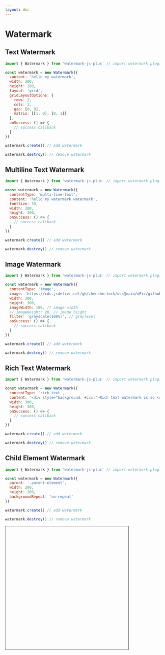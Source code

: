 ```yaml
---
layout: doc
---
```

# Watermark

<script setup lang="ts">
import VPButton from 'vitepress/dist/client/theme-default/components/VPButton.vue';
import { ref, getCurrentInstance, onMounted } from 'vue';
import { Watermark } from '../../src';
import { useData } from 'vitepress';
import dayjs from 'dayjs';

const { isDark } = useData();
const decodeBlindImage = ref('');
const app = getCurrentInstance();

let textWatermark = null;
let multiLineTextWatermark = null;
let imageWatermark = null;
let richTextWatermark = null;
// child element watermark
let childElementWatermark = null

onMounted(() => {
  // text watermark
  textWatermark = new Watermark({
    content: 'hello my text watermark',
    width: 200,
    height: 200,
    layout: 'grid',
		// mutationObserve: false,
    gridLayoutOptions: {
      rows: 2,
      cols: 2,
      gap: [0, 0],
      matrix: [[1, 0], [0, 1]]
    },
    onSuccess: () => {
      app.appContext.config.globalProperties.$message({
        appendTo: '#app',
        message: 'The text watermark added successfully!',
        type: 'success'
      });
    }
  });  
  // multiline text watermark
  multiLineTextWatermark = new Watermark({
    contentType: 'multi-line-text',
    content: 'hello my multi text watermark',
    fontSize: '30px',
    width: 200,
    height: 200,
    onSuccess: () => {
      app.appContext.config.globalProperties.$message({
        appendTo: '#app',
        message: 'The multi text watermark added successfully!',
        type: 'success'
      });
    }
  });
  // image watermark
  imageWatermark = new Watermark({
    contentType: 'image',
    image: 'https://cdn.jsdelivr.net/gh/zhensherlock/oss@main/uPic/github-mkWBiK.png',
    imageWidth: 200,
    // imageHeight: 20,
    width: 300,
    height: 300,
    filter: 'grayscale(100%)',
    onSuccess: () => {
      app.appContext.config.globalProperties.$message({
        appendTo: '#app',
        message: 'The image watermark added successfully!',
        type: 'success'
      });
    }
  });
  // rich text watermark
  richTextWatermark = new Watermark({
    contentType: 'rich-text',
    content: '<div style="background: #ccc;">The watermark is so <span style="color: #f00">nice</span>.</div>',
    width: 300,
    height: 300,
    onSuccess: () => {
      app.appContext.config.globalProperties.$message({
        appendTo: '#app',
        message: 'The rich text watermark added successfully！',
        type: 'success'
      });
    }
  });
  childElementWatermark = new Watermark({
    parent: '.parent-element',
    width: 400,
    height: 400,
    backgroundRepeat: 'no-repeat',
    // parent: '.parent-element',
    // // textRowMaxWidth: 200,
    // // contentType: 'multi-line-text',
    // content: 'hello my watermark1 watermark2 watermark3 watermark4 watermark5 watermark6 watermark7 watermark8 watermark9 watermark10 watermark11 watermark12 watermark13 watermark14',
    // fontSize: '20px',
    // // contentType: 'image',
    // // image: 'https://cdn.jsdelivr.net/gh/zhensherlock/oss@main/uPic/github-mkWBiK.png',
    // // imageWidth: 100,
    // // contentType: 'rich-text',
    // // content: '<div style="background: #ccc;">Rich text watermark is so <span style="color: #f00">nice</span></div>',
    // lineHeight: 100,
    // backgroundRepeat: 'no-repeat',
    // translatePlacement: 'bottom',
    // // translateX: 100,
    // // translateY: 100,
    // rotate: 0,
    // // textType: 'stroke',
    // // shadowStyle: {
    // //   shadowBlur: 20,
    // //   shadowColor: 'black'
    // // },
    // // extraDrawFunc: (ctx) => {
    // //   ctx.lineWidth = 5
		// //   ctx.strokeRect(0,0,150,100)
    // // },
    // advancedStyle: {
    //   // type: 'linear',
    //   // type: 'radial',
    //   // type: 'conic',
    //   // colorStops: [
    //   //   { offset: 0, color: 'red' },
    //   //   { offset: 0.5, color: 'green' },
    //   //   { offset: 1, color: 'blue' }
    //   // ],
    //   // colorStops: [
    //   //   { offset: 0, color: 'red' },
    //   //   { offset: 0.3, color: 'green' },
    //   //   { offset: 0.6, color: 'black' },
    //   //   { offset: 1, color: 'blue' }
    //   // ],
    //   // colorStops: [
    //   //   { offset: 0, color: 'red' },
    //   //   { offset: 1, color: 'blue' }
    //   // ],
    // }
  });
})

const handleAddTextWatermark = () => {
	textWatermark.changeOptions({
		content: 'hello my text watermark',
		fontColor: isDark.value ? '#fff' : '#000'
	}, 'append', false)
  textWatermark.create();
};
const handleUpdateTextWatermark = () => {
	textWatermark.changeOptions({
		content: 'update my text watermark at ' + dayjs().format('HH:mm:ss'),
		fontColor: isDark.value ? '#fff' : '#000'
	}, 'append')
};
const handleRemoveTextWatermark = () => {
  textWatermark.destroy();
};

const handleAddMultiLineTextWatermark = () => {
  if (isDark.value) {
    multiLineTextWatermark.options.fontColor = '#fff'
  }
  multiLineTextWatermark.create();
};
const handleRemoveMultiLineTextWatermark = () => {
  multiLineTextWatermark.destroy();
};

const handleAddImageWatermark = () => {
  imageWatermark.create();
};
const handleRemoveImageWatermark = () => {
  imageWatermark.destroy();
};

const handleAddRichTextWatermark = () => {
  richTextWatermark.create();
};
const handleRemoveRichTextWatermark = () => {
  richTextWatermark.destroy();
};

const handleAddChildElementWatermark = () => {
  childElementWatermark.create();
};
const handleRemoveChildElementWatermark = () => {
  childElementWatermark.destroy();
};
</script>

## Text Watermark

```js
import { Watermark } from 'watermark-js-plus' // import watermark plugin

const watermark = new Watermark({
  content: 'hello my watermark',
  width: 200,
  height: 200,
  layout: 'grid',
  gridLayoutOptions: {
    rows: 2,
    cols: 2,
    gap: [0, 0],
    matrix: [[1, 0], [0, 1]]
  },
  onSuccess: () => {
    // success callback
  }
})

watermark.create() // add watermark

watermark.destroy() // remove watermark
```
<el-space>
  <VPButton text="Add Text Watermark" @click="handleAddTextWatermark"></VPButton>
  <VPButton text="Update Text Watermark" @click="handleUpdateTextWatermark"></VPButton>
  <VPButton text="Remove Text Watermark" @click="handleRemoveTextWatermark"></VPButton>
</el-space>

## Multiline Text Watermark

```js
import { Watermark } from 'watermark-js-plus' // import watermark plugin

const watermark = new Watermark({
  contentType: 'multi-line-text',
  content: 'hello my watermark watermark',
  fontSize: 30,
  width: 200,
  height: 200,
  onSuccess: () => {
    // success callback
  }
})

watermark.create() // add watermark

watermark.destroy() // remove watermark
```
<el-space>
  <VPButton text="Add MultiLine Text Watermark" @click="handleAddMultiLineTextWatermark"></VPButton>
  <VPButton text="Remove MultiLine Text Watermark" @click="handleRemoveMultiLineTextWatermark"></VPButton>
</el-space>

## Image Watermark

```js
import { Watermark } from 'watermark-js-plus' // import watermark plugin

const watermark = new Watermark({
  contentType: 'image',
  image: 'https://cdn.jsdelivr.net/gh/zhensherlock/oss@main/uPic/github-mkWBiK.png',
  width: 300,
  height: 300,
  imageWidth: 100, // image width
  // imageHeight: 20, // image height
  filter: 'grayscale(100%)', // graylevel
  onSuccess: () => {
    // success callback
  }
})

watermark.create() // add watermark

watermark.destroy() // remove watermark
```
<el-space>
  <VPButton text="Add Image Watermark" @click="handleAddImageWatermark"></VPButton>
  <VPButton text="Remove Image Watermark" @click="handleRemoveImageWatermark"></VPButton>
</el-space>

## Rich Text Watermark

```js
import { Watermark } from 'watermark-js-plus' // import watermark plugin

const watermark = new Watermark({
  contentType: 'rich-text',
  content: '<div style="background: #ccc;">Rich text watermark is so <span style="color: #f00">nice</span></div>',
  width: 300,
  height: 300,
  onSuccess: () => {
    // success callback
  }
})

watermark.create() // add watermark

watermark.destroy() // remove watermark
```
<el-space>
  <VPButton text="Add Rich Text Watermark" @click="handleAddRichTextWatermark"></VPButton>
  <VPButton text="Remove Rich Text Watermark" @click="handleRemoveRichTextWatermark"></VPButton>
</el-space>

## Child Element Watermark

```js
import { Watermark } from 'watermark-js-plus' // import watermark plugin

const watermark = new Watermark({
  parent: '.parent-element',
  width: 200,
  height: 200,
  backgroundRepeat: 'no-repeat'
})

watermark.create() // add watermark

watermark.destroy() // remove watermark
```
<el-space>
  <VPButton text="Add Child Element Watermark" @click="handleAddChildElementWatermark"></VPButton>
  <VPButton text="Remove Child Element Watermark" @click="handleRemoveChildElementWatermark"></VPButton>
</el-space>
<div class="parent-element" style="width: 400px;height: 400px;border: 1px solid #333;margin-top: 10px;position: relative;">
</div>
